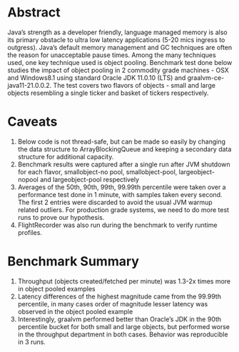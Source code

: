 # Abstract
Java’s strength as a developer friendly, language managed memory is also its primary obstacle to ultra low latency applications (5-20 mics ingress to outgress).
Java’s default memory management and GC techniques are often the reason for unacceptable pause times. 
Among the many techniques used, one key technique used is object pooling. 
Benchmark test done below studies the impact of object pooling in 2 commodity grade machines - OSX and Windows8.1 using standard Oracle JDK 11.0.10 (LTS) and graalvm-ce-java11-21.0.0.2. The test covers two flavors of objects - small and large objects resembling a single ticker and basket of tickers respectively. 

# Caveats 
1. Below code is not thread-safe, but can be made so easily by changing the data structure to ArrayBlockingQueue and keeping a secondary data structure for additional capacity. 
2. Benchmark results were captured after a single run after JVM shutdown for each flavor, smallobject-no pool, smallobject-pool, largeobject-nopool and largeobject-pool respectively 
3. Averages of the 50th, 90th, 99th, 99.99th percentile were taken over a performance test done in 1 minute, with samples taken every second. The first 2 entries were discarded to avoid the usual JVM warmup related outliers. For production grade systems, we need to do more test runs to prove our hypothesis. 
4. FlightRecorder was also run during the benchmark to verify runtime profiles.

# Benchmark Summary 

1. Throughput (objects created/fetched per minute) was 1.3-2x times more in object pooled examples 
2. Latency differences of the highest magnitude came from the 99.99th percentile, in many cases order of magnitude lesser latency was observed in the object pooled example
3. Interestingly, graalvm performed better than Oracle’s JDK in the 90th percentile bucket for both small and large objects, but performed worse in the throughput department in both cases. Behavior was reproducible in 3 runs.




